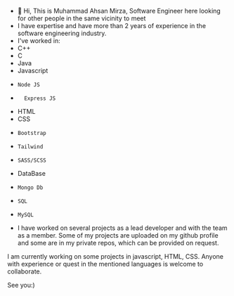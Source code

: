 - 👋 Hi, This is Muhammad Ahsan Mirza, Software Engineer here looking for other people in the same vicinity to meet
-  I have expertise and have more than 2 years of experience in the software engineering industry.
-  I've worked in:
-   C++
-   C
-   Java
-   Javascript
-     Node JS
-       Express JS
-   HTML
-   CSS
-     Bootstrap
-     Tailwind
-     SASS/SCSS
-   DataBase     
-     Mongo Db
-     SQL
-     MySQL


- I have worked on several projects as a lead developer and with the team as a member. Some of my projects are uploaded on my github profile and some are in my private repos, which can be provided on request.

I am currently working on some projects in javascript, HTML, CSS. Anyone with experience or quest in the mentioned languages is welcome to collaborate.


See you:)
